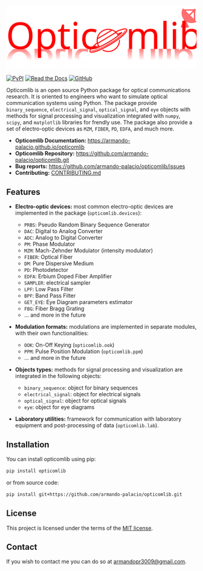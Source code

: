![image](docs/source/_static/logo.svg)

[![PyPI](https://img.shields.io/pypi/v/opticomlib)](https://pypi.org/project/opticomlib/)
[![Read the Docs](https://img.shields.io/badge/docs-latest-blue)](https://armando-palacio.github.io/opticomlib)
[![GitHub](https://img.shields.io/github/stars/armando-palacio/opticomlib?style=social)](https://github.com/armando-palacio/opticomlib.git)

Opticomlib is an open source Python package for optical communications research. It is oriented to engineers who want to simulate optical communication systems using Python. The package provide `binary_sequence`, `electrical_signal`, `optical_signal`, and `eye` objects with methods for signal processing and visualization integrated with `numpy`, `scipy`, and `matplotlib` libraries for frendly use. The package also provide a set of electro-optic devices as `MZM`, `FIBER`, `PD`, `EDFA`, and much more. 

* **Opticomlib Documentation:** https://armando-palacio.github.io/opticomlib
* **Opticomlib Repository:**  https://github.com/armando-palacio/opticomlib.git
* **Bug reports:**  https://github.com/armando-palacio/opticomlib/issues
* **Contributing:** [CONTRIBUTING.md](CONTRIBUTING.md)

## Features

* **Electro-optic devices:** most common electro-optic devices are implemented in the package (`opticomlib.devices`):
  * `PRBS`: Pseudo Random Binary Sequence Generator
  * `DAC`: Digital to Analog Converter
  * `ADC`: Analog to Digital Converter
  * `PM`: Phase Modulator
  * `MZM`: Mach-Zehnder Modulator (intensity modulator)
  * `FIBER`: Optical Fiber
  * `DM`: Pure Dispersive Medium
  * `PD`: Photodetector
  * `EDFA`: Erbium Doped Fiber Amplifier
  * `SAMPLER`: electrical sampler
  * `LPF`: Low Pass Filter
  * `BPF`: Band Pass Filter
  * `GET_EYE`: Eye Diagram parameters estimator
  * `FBG`: Fiber Bragg Grating
  * ... and more in the future
* **Modulation formats:** modulations are implemented in separate modules, with their own functionalities:
  * `OOK`: On-Off Keying (`opticomlib.ook`)
  * `PPM`: Pulse Position Modulation (`opticomlib.ppm`)
  * ... and more in the future
* **Objects types:** methods for signal processing and visualization are integrated in the following objects:
  * `binary_sequence`: object for binary sequences
  * `electrical_signal`: object for electrical signals
  * `optical_signal`: object for optical signals
  * `eye`: object for eye diagrams

* **Laboratory utilities:** framework for communication with laboratory equipment and post-processing of data (`opticomlib.lab`).

## Installation

You can install opticomlib using pip:

```bash
pip install opticomlib
```

or from source code:

```bash
pip install git+https://github.com/armando-palacio/opticomlib.git
```

## License

This project is licensed under the terms of the [MIT license](LICENSE.md).

## Contact

If you wish to contact me you can do so at <armandopr3009@gmail.com>.
